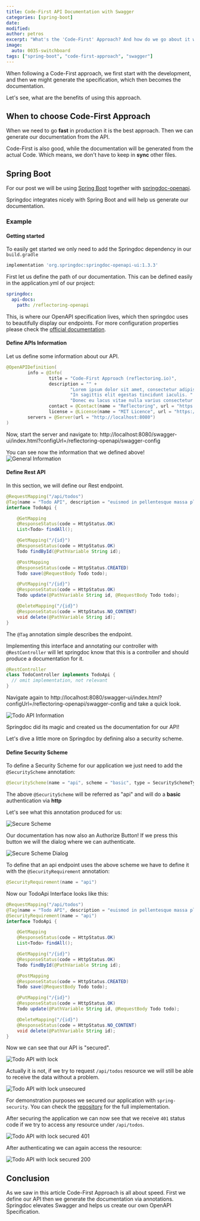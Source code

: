 ```yaml
---
title: Code-First API Documentation with Swagger
categories: [spring-boot]
date: 
modified: 
author: petros
excerpt: "What's the 'Code-First' Approach? And how do we go about it with Springdoc and Spring Boot? This guide explains and showcases this approach."
image:
  auto: 0035-switchboard
tags: ["spring-boot", "code-first-approach", "swagger"]
---
```


When following a Code-First approach, we first start with the development, and then we might generate the specification, which then becomes the documentation.

Let's see, what are the benefits of using this approach.

## When to choose Code-First Approach

When we need to go **fast** in production it is the best approach. Then we can generate our documentation from the API.

Code-First is also good, while the documentation will be generated from the actual Code. Which means, we don't have to keep in **sync** other files.

## Spring Boot 

For our post we will be using [Spring Boot](https://spring.io/projects/spring-boot) together with [springdoc-openapi](https://springdoc.org/).

Springdoc integrates nicely with Spring Boot and will help us generate our documentation.

### Example

#### Getting started

To easily get started we only need to add the Springdoc dependency in our `build.gradle`

```groovy
implementation 'org.springdoc:springdoc-openapi-ui:1.3.3'
```

First let us define the path of our documentation. This can be defined easily in the application.yml of our project:

```yaml
springdoc:
  api-docs:
    path: /reflectoring-openapi
```

This, is where our OpenAPI specification lives, which then springdoc uses to beautifully display our endpoints. For more configuration properties please check the [official documentation](https://springdoc.org/springdoc-properties.html).

#### Define APIs Information

Let us define some information about our API.

```java
@OpenAPIDefinition(
        info = @Info(
                title = "Code-First Approach (reflectoring.io)",
                description = "" +
                        "Lorem ipsum dolor sit amet, consectetur adipiscing elit. Curabitur et rhoncus quam. Aenean quis augue ac eros pulvinar malesuada. " +
                        "In sagittis elit egestas tincidunt iaculis. " +
                        "Donec eu lacus vitae nulla varius consectetur a vel quam. Aliquam erat volutpat. Duis eget ullamcorper tellus",
                contact = @Contact(name = "Reflectoring", url = "https://reflectoring.io", email = "petros.stergioulas94@gmail.com"),
                license = @License(name = "MIT Licence", url = "https://github.com/thombergs/code-examples/blob/master/LICENSE")),
        servers = @Server(url = "http://localhost:8080")
)
```

Now, start the server and navigate to: http://localhost:8080/swagger-ui/index.html?configUrl=/reflectoring-openapi/swagger-config

You can see now the information that we defined above!
![General Information](/assets/img/posts/reflect92/general-info.png)

#### Define Rest API

In this section, we will define our Rest endpoint.

```java
@RequestMapping("/api/todos")
@Tag(name = "Todo API", description = "euismod in pellentesque massa placerat duis ultricies lacus sed turpis")
interface TodoApi {

    @GetMapping
    @ResponseStatus(code = HttpStatus.OK)
    List<Todo> findAll();

    @GetMapping("/{id}")
    @ResponseStatus(code = HttpStatus.OK)
    Todo findById(@PathVariable String id);

    @PostMapping
    @ResponseStatus(code = HttpStatus.CREATED)
    Todo save(@RequestBody Todo todo);

    @PutMapping("/{id}")
    @ResponseStatus(code = HttpStatus.OK)
    Todo update(@PathVariable String id, @RequestBody Todo todo);

    @DeleteMapping("/{id}")
    @ResponseStatus(code = HttpStatus.NO_CONTENT)
    void delete(@PathVariable String id);
}
```

The `@Tag` annotation simple describes the endpoint.

Implementing this interface and annotating our controller with 
`@RestController` will let springdoc know that this is a controller and should produce a documentation for it.
```java
@RestController
class TodoController implements TodoApi {
  // omit implementation, not relevant    
}
```

Navigate again to http://localhost:8080/swagger-ui/index.html?configUrl=/reflectoring-openapi/swagger-config and take a quick look.

![Todo API Information](/assets/img/posts/reflect92/todo-api-info.png)

Springdoc did its magic and created us the documentation for our API!

Let's dive a little more on Springdoc by defining also a security scheme.

#### Define Security Scheme

To define a Security Scheme for our application we just need to add the `@SecurityScheme` annotation:

```java
@SecurityScheme(name = "api", scheme = "basic", type = SecuritySchemeType.HTTP, in = SecuritySchemeIn.HEADER)
```

The above `@SecurityScheme` will be referred as "api" and will do a **basic** authentication via **http**

Let's see what this annotation produced for us:

![Secure Scheme](/assets/img/posts/reflect92/secure-scheme.png)

Our documentation has now also an Authorize Button! If we press this button we will the dialog where we can authenticate.

![Secure Scheme Dialog](/assets/img/posts/reflect92/secure-scheme-dialog.png)

To define that an api endpoint uses the above scheme we have to define it with the `@SecurityRequirement` annotation:

```java
@SecurityRequirement(name = "api")
```

Now our TodoApi Interface looks like this:

```java
@RequestMapping("/api/todos")
@Tag(name = "Todo API", description = "euismod in pellentesque massa placerat duis ultricies lacus sed turpis")
@SecurityRequirement(name = "api")
interface TodoApi {

    @GetMapping
    @ResponseStatus(code = HttpStatus.OK)
    List<Todo> findAll();

    @GetMapping("/{id}")
    @ResponseStatus(code = HttpStatus.OK)
    Todo findById(@PathVariable String id);

    @PostMapping
    @ResponseStatus(code = HttpStatus.CREATED)
    Todo save(@RequestBody Todo todo);

    @PutMapping("/{id}")
    @ResponseStatus(code = HttpStatus.OK)
    Todo update(@PathVariable String id, @RequestBody Todo todo);

    @DeleteMapping("/{id}")
    @ResponseStatus(code = HttpStatus.NO_CONTENT)
    void delete(@PathVariable String id);
}
```

Now we can see that our API is "secured".

![Todo API with lock](/assets/img/posts/reflect92/todo-api-info-with-lock.png)

Actually it is not, if we try to request `/api/todos` resource we will still be able to receive the data without a problem.

![Todo API with lock unsecured](/assets/img/posts/reflect92/todo-api-info-with-lock-unsecured.png)

For demonstration purposes we secured our application with `spring-security`. You can check the [repository](todo_link)  for the full implementation.

After securing the application we can now see that we receive `401` status code if we try to access any resource under `/api/todos`.

![Todo API with lock secured 401](/assets/img/posts/reflect92/todo-api-info-with-lock-secured-401.png)

After authenticating we can again access the resource:

![Todo API with lock secured 200](/assets/img/posts/reflect92/todo-api-info-with-lock-secured-200.png)

## Conclusion

As we saw in this article Code-First Approach is all about speed. First we define our API then we generate the documentation via annotations.
Springdoc elevates Swagger and helps us create our own OpenAPI Specification.





